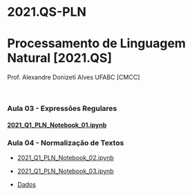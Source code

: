 # 2021.QS-PLN
# Processamento de Linguagem Natural [2021.QS]

Prof. Alexandre Donizeti Alves
UFABC [CMCC]


<br>

### **Aula 03 - Expressões Regulares**

####   [2021_Q1_PLN_Notebook_01.ipynb](https://github.com/adalves-ufabc/2021.QS-PLN/blob/main/Aula%2003/2021_Q1_PLN_Notebook_01.ipynb)
  
### **Aula 04 - Normalização de Textos**
* [2021_Q1_PLN_Notebook_02.ipynb](https://github.com/adalves-ufabc/2021.QS-PLN/blob/main/Aula%2003/2021_Q1_PLN_Notebook_02.ipynb)
  
* [2021_Q1_PLN_Notebook_03.ipynb](https://github.com/adalves-ufabc/2021.QS-PLN/blob/main/Aula%2003/2021_Q1_PLN_Notebook_03.ipynb)
  
* [Dados](https://github.com/adalves-ufabc/2021.QS-PLN/tree/main/Aula%2004/data) 
  
